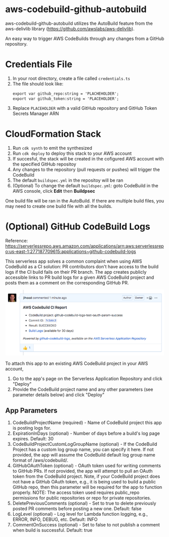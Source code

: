 # aws-codebuild-github-autobuild
aws-codebuild-github-autobuild utilizes the AutoBuild feature from the aws-delivlib library (https://github.com/awslabs/aws-delivlib).

An easy way to trigger AWS CodeBuilds through any changes from a GitHub repository.


# Credentials File
1. In your root directory, create a file called `credentials.ts`
2. The file should look like:
    ```
    export var github_repo:string = 'PLACHEHOLDER';
    export var github_token:string = 'PLACEHOLDER';
    ```
3. Replace `PLACEHOLDER` with a valid GitHub repository and GitHub Token Secrets Manager ARN

# CloudFormation Stack
1. Run `cdk synth` to emit the synthesized 
2. Run `cdk deploy` to deploy this stack to your AWS account
3. If succesful, the stack will be created in the cofigured AWS account with the specified GitHub repositoy
4. Any changes to the repository (pull requests or pushes) will trigger the CodeBuild
5. The default `buildspec.yml` in the repositoy will be ran
6. (Optional) To change the default `buildspec.yml`:
 goto CodeBuild in the AWS console, click **Edit** then **Buildpsec**

One build file will be ran in the AutoBuild. If there are multiple build files, you may need to create one build file with all the builds. 

# (Optional) GitHub CodeBuild Logs
Reference: https://serverlessrepo.aws.amazon.com/applications/arn:aws:serverlessrepo:us-east-1:277187709615:applications~github-codebuild-logs

This serverless app solves a common complaint when using AWS CodeBuild as a CI solution: PR contributors don't have access to the build logs if the CI build fails on their PR branch. The app creates publicly accessible links to PR build logs for a given AWS CodeBuild project and posts them as a comment on the corresponding GitHub PR.

![Logs](images/logs.png)


To attach this app to an existing AWS CodeBuild project in your AWS account,

1. Go to the app's page on the Serverless Application Repository and click "Deploy"
2. Provide the CodeBuild project name and any other parameters (see parameter details below) and click "Deploy"

## App Parameters
1. CodeBuildProjectName (required) - Name of CodeBuild project this app is posting logs for.
2. ExpirationInDays (optional) - Number of days before a build's log page expires. Default: 30
3. CodeBuildProjectCustomLogGroupName (optional) - If the CodeBuild Project has a custom log group name, you can specify it here. If not provided, the app will assume the CodeBuild default log group name format of /aws/codebuild/<project name>.
4. GitHubOAuthToken (optional) - OAuth token used for writing comments to GitHub PRs. If not provided, the app will attempt to pull an OAuth token from the CodeBuild project. Note, if your CodeBuild project does not have a GitHub OAuth token, e.g., it is being used to build a public GitHub repo, then this parameter will be required for the app to function properly.
NOTE: The access token used requires public_repo permissions for public repositories or repo for private repositories.
5. DeletePreviousComments (optional) - Set to true to delete previously posted PR comments before posting a new one. Default: false
6. LogLevel (optional) - Log level for Lambda function logging, e.g., ERROR, INFO, DEBUG, etc. Default: INFO
7. CommentOnSuccess (optional) - Set to false to not publish a comment when build is successful. Default: true